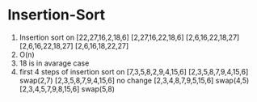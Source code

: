 # Insertion-Sort
1) Insertion sort on [22,27,16,2,18,6]
   [2,27,16,22,18,6]
   [2,6,16,22,18,27]
   [2,6,16,22,18,27]
   [2,6,16,18,22,27]
2) O(n)
3) 18 is in avarage case
4) first 4 steps of insertion sort on [7,3,5,8,2,9,4,15,6]
   [2,3,5,8,7,9,4,15,6]   swap(2,7)
   [2,3,5,8,7,9,4,15,6]   no change
   [2,3,4,8,7,9,5,15,6]   swap(4,5)
   [2,3,4,5,7,9,8,15,6]   swap(5,8)
   
